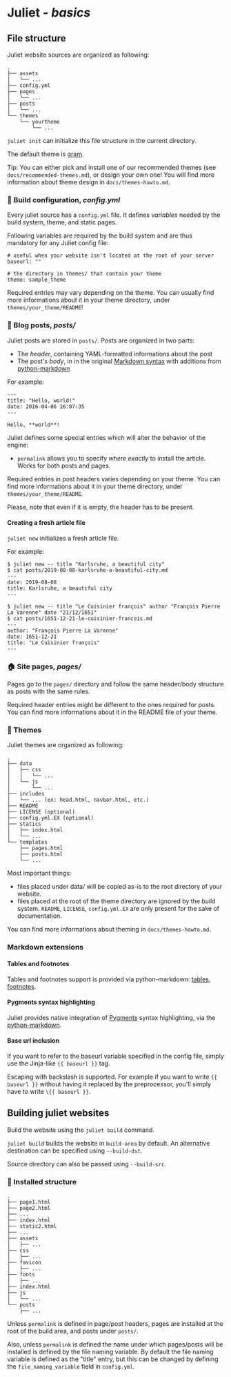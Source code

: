 # Juliet *- basics*

## File structure

Juliet website sources are organized as following:

    .
    ├── assets
    │   └── ...
    ├── config.yml
    ├── pages
    │   └── ...
    ├── posts
    │   └── ...
    └── themes
        └── yourtheme
            └── ...

`juliet init` can initialize this file structure in the current directory.

The default theme is [gram](https://github.com/hlef/juliet-gram-theme).

Tip: You can either pick and install one of our recommended themes (see
`docs/recommended-themes.md`), or design your own one! You will find more
information about theme design in `docs/themes-howto.md`.

### :wrench: Build configuration, *config.yml*

Every juliet source has a `config.yml` file. It defines *variables* needed by
the build system, theme, and static pages.

Following variables are required by the build system and are thus mandatory for
any Juliet config file:

    # useful when your website isn't located at the root of your server
    baseurl: ""

    # the directory in themes/ that contain your theme
    theme: sample_theme

Required entries may vary depending on the theme. You can usually find more
informations about it in your theme directory, under
`themes/your_theme/README`!

### :pencil: Blog posts, *posts/*

Juliet posts are stored in `posts/`. Posts are organized in two parts:
 * The *header*, containing YAML-formatted informations about the post
 * The post's *body*, in in the original [Markdown syntax](https://daringfireball.net/projects/markdown/syntax) with
   additions from [python-markdown](https://python-markdown.github.io/)

For example:

    ---
    title: "Hello, world!"
    date: 2016-04-06 16:07:35
    ---

    Hello, **world**!

Juliet defines some special entries which will alter the behavior of the engine:
 * `permalink` allows you to specify *where exactly* to install the article.
   Works for both posts and pages.

Required entries in post headers varies depending on your theme. You can find
more informations about it in your theme directory, under
`themes/your_theme/README`.

Please, note that even if it is empty, the header has to be present.

#### Creating a fresh article file

`juliet new` initializes a fresh article file.

For example:

    $ juliet new -- title "Karlsruhe, a beautiful city"
    $ cat posts/2019-08-08-karlsruhe-a-beautiful-city.md
    ---
    date: 2019-08-08
    title: Karlsruhe, a beautiful city
    ---

    $ juliet new -- title "Le Cuisinier françois" author "François Pierre La Varenne" date "21/12/1651"
    $ cat posts/1651-12-21-le-cuisinier-francois.md
    ---
    author: "François Pierre La Varenne"
    date: 1651-12-21
    title: "Le Cuisinier françois"
    ---

### :house: Site pages, *pages/*

Pages go to the `pages/` directory and follow the same header/body structure as
posts with the same rules.

Required header entries might be different to the ones required for posts. You
can find more informations about it in the README file of your theme.

### :metal: Themes

Juliet themes are organized as following:

    .
    ├── data
    │   ├── css
    │   │   └── ...
    │   └── js
    │       └── ...
    ├── includes
    │   └── ... (ex: head.html, navbar.html, etc.)
    ├── README
    ├── LICENSE (optional)
    ├── config.yml.EX (optional)
    ├── statics
    │   ├── index.html
    │   └── ...
    └── templates
        ├── pages.html
        ├── posts.html
        └── ...

Most important things:

 * files placed under data/ will be copied as-is to the root directory of your website.
 * files placed at the root of the theme directory are ignored by the build system.
   `README`, `LICENSE`, `config.yml.EX` are only present for the sake of documentation.

You can find more informations about theming in `docs/themes-howto.md`.

### Markdown extensions

#### Tables and footnotes

Tables and footnotes support is provided via python-markdown:
[tables](https://python-markdown.github.io/extensions/tables/),
[footnotes](https://python-markdown.github.io/extensions/footnotes/).

#### Pygments syntax highlighting

Juliet provides native integration of [Pygments](http://pygments.org/) syntax
highlighting, via the [python-markdown](https://python-markdown.github.io/extensions/code_hilite/).

#### Base url inclusion

If you want to refer to the baseurl variable specified in the config file,
simply use the Jinja-like `{{ baseurl }}` tag.

Escaping with backslash is supported. For example if you want to write
`{{ baseurl }}` without having it replaced by the preprocessor, you'll
simply have to write `\{{ baseurl }}`.

## Building juliet websites

Build the website using the `juliet build` command.

`juliet build` builds the website in `build-area` by default. An alternative
destination can be specified using `--build-dst`.

Source directory can also be passed using `--build-src`.

### :file_folder: Installed structure

    .
    ├── page1.html
    ├── page2.html
    ├── ...
    ├── index.html
    ├── static2.html
    ├── ...
    ├── assets
    │   ├── ...
    ├── css
    │   ├── ...
    ├── favicon
    │   ├── ...
    ├── fonts
    │   ├── ...
    ├── index.html
    ├── js
    │   └── ...
    └── posts
        ├── ...

Unless `permalink` is defined in page/post headers, pages are installed at the
root of the build area, and posts under `posts/`.

Also, unless `permalink` is defined the name under which pages/posts will be
installed is defined by the file naming variable. By default the file naming
variable is defined as the "title" entry, but this can be changed by defining
the `file_naming_variable` field in `config.yml`.

